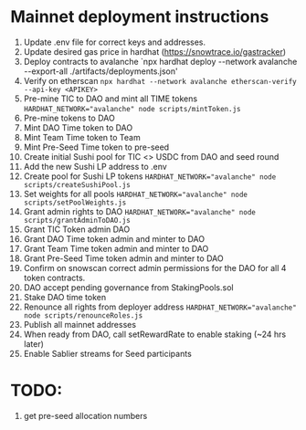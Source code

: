 # Mainnet deployment instructions
1. Update .env file for correct keys and addresses.
1. Update desired gas price in hardhat (https://snowtrace.io/gastracker)
1. Deploy contracts to avalanche `npx hardhat deploy --network avalanche  --export-all ./artifacts/deployments.json'
1. Verify on etherscan `npx hardhat --network avalanche etherscan-verify --api-key <APIKEY>`
1. Pre-mine TIC to DAO and mint all TIME tokens `HARDHAT_NETWORK="avalanche" node scripts/mintToken.js` 
  1. Pre-mine tokens to DAO
  1. Mint DAO Time token to DAO
  1. Mint Team Time token to Team
  1. Mint Pre-Seed Time token to pre-seed
1. Create initial Sushi pool for TIC <> USDC from DAO and seed round
1. Add the new Sushi LP address to .env
1. Create pool for Sushi LP tokens `HARDHAT_NETWORK="avalanche" node scripts/createSushiPool.js` 
1. Set weights for all pools `HARDHAT_NETWORK="avalanche" node scripts/setPoolWeights.js` 
1. Grant admin rights to DAO `HARDHAT_NETWORK="avalanche" node scripts/grantAdminToDAO.js` 
  1. Grant TIC Token admin DAO
  1. Grant DAO Time token admin and minter to DAO
  1. Grant Team Time token admin and minter to DAO
  1. Grant Pre-Seed Time token admin and minter to DAO
1. Confirm on snowscan correct admin permissions for the DAO for all 4 token contracts.
1. DAO accept pending governance from StakingPools.sol
1. Stake DAO time token
1. Renounce all rights from deployer address `HARDHAT_NETWORK="avalanche" node scripts/renounceRoles.js` 
1. Publish all mainnet addresses
1. When ready from DAO, call setRewardRate to enable staking (~24 hrs later)
1. Enable Sablier streams for Seed participants


# TODO:
1. get pre-seed allocation numbers